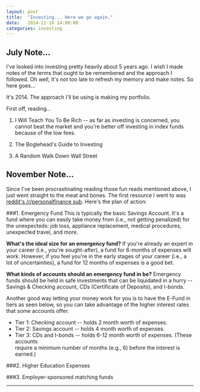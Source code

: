 ```yaml
---
layout: post
title:  "Investing... Here we go again."
date:   2014-11-16 14:00:00
categories: investing
---
```



## July Note...

I've looked into investing pretty heavily about 5 years ago.  I wish I made notes of the terms that ought to be remembered and the approach I followed.  Oh well, it's not too late to refresh my memory and make notes.  So here goes...


It's 2014.  The approach I'll be using is making my portfolio.  

First off, reading...

1. I Will Teach You To Be Rich -- as far as investing is concerned, you cannot beat the market and you're better off investing in index funds because of the low fees.

2. The Boglehead's Guide to Investing

3. A Random Walk Down Wall Street



## November Note...
Since I've been procrastinating  reading those fun reads mentioned above, I just went straight to the meat and bones.
The first resource I went to was [reddit's /r/personalfinance sub](https://www.reddit.com/r/personalfinance/wiki/commontopics).
Here's the plan of action:

###1. Emergency Fund
This is typically the basic Savings Account.  It's a fund where you can easily take money from (i.e.,
not getting penalized) for the unexpecteds: job loss, appliance replacement,
medical procedures, unexpected travel, and more.

**What's the ideal size for an emergency fund?** If you're already an expert in your career (i.e., you're
sought-after), a fund for 6-months of expenses will work.  However, if you feel you're
in the early stages of your career (i.e., a lot of uncertainties), a fund for 12 months of expenses
is a good bet.

**What kinds of accounts should an emergency fund in be?**  Emergency funds should be held in safe investments
that can be liquidated in a hurry -- Savings & Checking account, CDs (Certificate of Deposits), and I-bonds.

Another good way letting your money work for you is to have the E-Fund in tiers as seen below, 
so you can take advantage of the higher interest rates that some accounts offer. 

* Tier 1: Checking account -- holds 2 month worth of expenses. 
* Tier 2: Savings account -- holds 4 month worth of expenses.
* Tier 3: CDs and I-bonds -- holds 6-12 month worth of expenses. (These accounts  
require a minimum number of months (e.g., 6) before the interest is earned.)



###2. Higher Education Expenses


###3. Employer-sponsored matching funds












---
